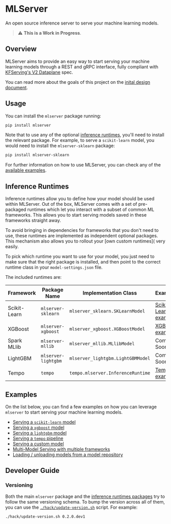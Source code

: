 # MLServer

An open source inference server to serve your machine learning models.

> :warning: **This is a Work in Progress**.

## Overview

MLServer aims to provide an easy way to start serving your machine learning
models through a REST and gRPC interface, fully compliant with [KFServing's V2
Dataplane](https://github.com/kubeflow/kfserving/blob/master/docs/predict-api/v2/required_api.md)
spec.

You can read more about the goals of this project on the [inital design
document](https://docs.google.com/document/d/1C2uf4SaAtwLTlBCciOhvdiKQ2Eay4U72VxAD4bXe7iU/edit?usp=sharing).

## Usage

You can install the `mlserver` package running:

```bash
pip install mlserver
```

Note that to use any of the optional [inference runtimes](#Inference-Runtimes),
you'll need to install the relevant package.
For example, to serve a `scikit-learn` model, you would need to install the
`mlserver-sklearn` package:

```bash
pip install mlserver-sklearn
```

For further information on how to use MLServer, you can check any of the
[available examples](#Examples).

## Inference Runtimes

Inference runtimes allow you to define how your model should be used within
MLServer.
Out of the box, MLServer comes with a set of pre-packaged runtimes which let
you interact with a subset of common ML frameworks.
This allows you to start serving models saved in these frameworks straight
away.

To avoid bringing in dependencies for frameworks that you don't need to use,
these runtimes are implemented as independent optional packages.
This mechanism also allows you to rollout your [own custom runtimes]( very easily.

To pick which runtime you want to use for your model, you just need to make
sure that the right package is installed, and then point to the correct runtime
class in your `model-settings.json` file.

The included runtimes are:

| Framework    | Package Name        | Implementation Class              | Example                                              | Source Code                                                      |
| ------------ | ------------------- | --------------------------------- | ---------------------------------------------------- | ---------------------------------------------------------------- |
| Scikit-Learn | `mlserver-sklearn`  | `mlserver_sklearn.SKLearnModel`   | [Scikit-Learn example](./examples/sklearn/README.md) | [`./runtimes/sklearn`](./runtimes/sklearn)                       |
| XGBoost      | `mlserver-xgboost`  | `mlserver_xgboost.XGBoostModel`   | [XGBoost example](./examples/xgboost/README.md)      | [`./runtimes/xgboost`](./runtimes/xgboost)                       |
| Spark MLlib  | `mlserver-mllib`    | `mlserver_mllib.MLlibModel`       | Coming Soon                                          | [`./runtimes/mllib`](./runtimes/mllib)                           |
| LightGBM     | `mlserver-lightgbm` | `mlserver_lightgbm.LightGBMModel` | Coming Soon                                          | [`./runtimes/lightgbm`](./runtimes/lightgbm)                     |
| Tempo        | `tempo`             | `tempo.mlserver.InferenceRuntime` | [Tempo example](./examples/tempo/README.md)          | [`github.com/SeldonIO/tempo`](https://github.com/SeldonIO/tempo) |

## Examples

On the list below, you can find a few examples on how you can leverage
`mlserver` to start serving your machine learning models.

- [Serving a `scikit-learn` model](./examples/sklearn/README.md)
- [Serving a `xgboost` model](./examples/xgboost/README.md)
- [Serving a `lightgbm` model](./examples/lightgbm/README.md)
- [Serving a `tempo` pipeline](./examples/tempo/README.md)
- [Serving a custom model](./examples/custom/README.md)
- [Multi-Model Serving with multiple frameworks](./examples/mms/README.md)
- [Loading / unloading models from a model repository](./examples/model-repository/README.md)

## Developer Guide

### Versioning

Both the main `mlserver` package and the [inference runtimes
packages](./runtimes) try to follow the same versioning schema.
To bump the version across all of them, you can use the
[`./hack/update-version.sh`](./hack/update-version.sh) script.
For example:

```bash
./hack/update-version.sh 0.2.0.dev1
```
